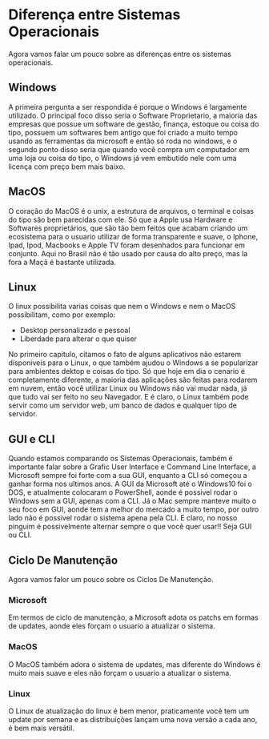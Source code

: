 # Diferença entre Sistemas Operacionais

Agora vamos falar um pouco sobre as diferenças entre os sistemas operacionais.

## Windows

A primeira pergunta a ser respondida é porque o Windows é largamente utilizado. O principal foco disso seria o Software Proprietario, a maioria das empresas que possue um software de gestão, finança, estoque ou coisa do tipo, possuem um softwares bem antigo que foi criado a muito tempo usando as ferramentas da microsoft e então só roda no windows, e o segundo ponto disso seria que quando você compra um computador em uma loja ou coisa do tipo, o Windows já vem embutido nele com uma licença com preço bem mais baixo. 

## MacOS

O coração do MacOS é o unix, a estrutura de arquivos, o terminal e coisas do tipo são bem parecidas com ele. Só que a Apple usa Hardware e Softwares proprietários, que são tão bem feitos que acabam criando um ecosistema para o usuario utilizar de forma transparente e suave, o Iphone, Ipad, Ipod, Macbooks e Apple TV foram desenhados para funcionar em conjunto. Aqui no Brasil não é tão usado por causa do alto preço, mas la fora a Maçã é bastante utilizada.

## Linux

O linux possibilita varias coisas que nem o Windows e nem o MacOS possibilitam, como por exemplo:

* Desktop personalizado e pessoal
* Liberdade para alterar o que quiser

No primeiro capitulo, citamos o fato de alguns aplicativos não estarem disponiveis para o Linux, o que também ajudou o Windows a se popularizar para ambientes dektop e coisas do tipo. Só que hoje em dia o cenario é completamente diferente, a maioria das aplicações são feitas para rodarem em nuvem, então você utilizar Linux ou Windows não vai mudar nada, já que tudo vai ser feito no seu Navegador. E é claro, o Linux também pode servir como um servidor web, um banco de dados e qualquer tipo de servidor.

## GUI e CLI

Quando estamos comparando os Sistemas Operacionais, também é importante falar sobre a Grafic User Interface e Command Line Interface, a Microsoft sempre foi forte com a sua GUI, enquanto a CLI só começou a ganhar forma nos ultimos anos. A GUI da Microsoft até o Windows10 foi o DOS, e atualmente colocaram o PowerShell, aonde é possivel rodar o Windows sem a GUI, apenas com a CLI. Já o Mac sempre manteve muito o seu foco em GUI, aonde tem a melhor do mercado a muito tempo, por outro lado não é possivel rodar o sistema apena pela CLI. E claro, no nosso pinguim é possivelmente alternar sempre o que você quer usar!! Seja GUI ou CLI.

## Ciclo De Manutenção

Agora vamos falor um pouco sobre os Ciclos De Manutenção.


### Microsoft

Em termos de ciclo de manutenção, a Microsoft adota os patchs em formas de updates, aonde eles forçam o usuario a atualizar o sistema.

### MacOS

O MacOS também adora o sistema de updates, mas diferente do Windows é muito mais suave e eles não forçam o usuario a atualizar o sistema. 

### Linux

O Linux de atualização do linux é bem menor, praticamente você tem um update por semana e as distribuições lançam uma nova versão a cada ano, é bem mais versátil.
